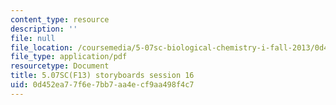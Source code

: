 ```yaml
---
content_type: resource
description: ''
file: null
file_location: /coursemedia/5-07sc-biological-chemistry-i-fall-2013/0d452ea77f6e7bb7aa4ecf9aa498f4c7_sb_session16.pdf
file_type: application/pdf
resourcetype: Document
title: 5.07SC(F13) storyboards session 16
uid: 0d452ea7-7f6e-7bb7-aa4e-cf9aa498f4c7
---
```

